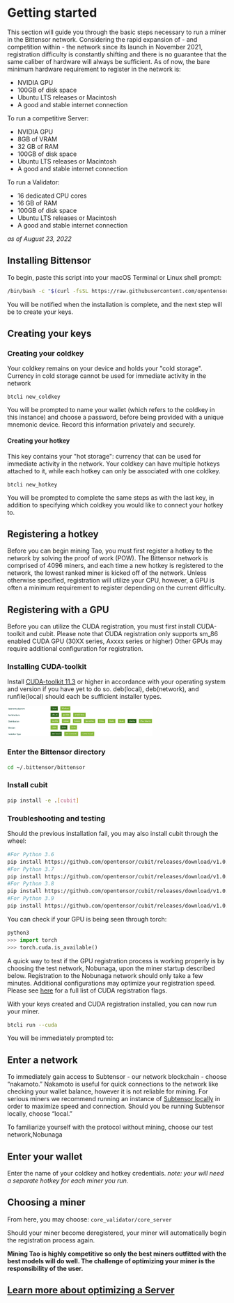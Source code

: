 # Getting started

This section will guide you through the basic steps necessary to run a miner in the Bittensor network. Considering the rapid expansion of - and competition within - the network since its launch in November 2021, registration difficulty is constantly shifting and there is no guarantee that the same caliber of hardware will always be sufficient. As of now, the bare minimum hardware requirement to register in the network is:

- NVIDIA GPU
- 100GB of disk space
- Ubuntu LTS releases or Macintosh 
- A good and stable internet connection 

To run a competitive Server:

- NVIDIA GPU 
- 8GB of VRAM
- 32 GB of RAM
- 100GB of disk space
- Ubuntu LTS releases or Macintosh 
- A good and stable internet connection 

To run a Validator:

- 16 dedicated CPU cores
- 16 GB of RAM
- 100GB of disk space
- Ubuntu LTS releases or Macintosh 
- A good and stable internet connection 

*as of August 23, 2022*



## Installing Bittensor


To begin, paste this script into your macOS Terminal or Linux shell prompt:


```bash
/bin/bash -c "$(curl -fsSL https://raw.githubusercontent.com/opentensor/bittensor/master/scripts/install.sh)"
```


You will be notified when the installation is complete, and the next step will be to create your keys.


## Creating your keys
### Creating your coldkey


Your coldkey remains on your device and holds your "cold storage". Currency in cold storage cannot be used for immediate activity in the network 


```
btcli new_coldkey
```


You will be prompted to name your wallet (which refers to the coldkey in this instance) and choose a password, before being provided with a unique mnemonic device. Record this information privately and securely.


#### Creating your hotkey


This key contains your "hot storage": currency that can be used for immediate activity in the network. Your coldkey can have multiple hotkeys attached to it,  while each hotkey can only be associated with one coldkey. 


```
btcli new_hotkey
```


You will be prompted to complete the same steps as with the last key, in addition to specifying which coldkey you would like to connect your hotkey to. 


## Registering a hotkey

Before you can begin mining Tao, you must first register a hotkey to the network by solving the proof of work (POW). The Bittensor network is comprised of 4096 miners, and each time a new hotkey is registered to the network, the lowest ranked miner is kicked off of the network. Unless otherwise specified, registration will utilize your CPU, however, a GPU is often a minimum requirement to register depending on the current difficulty.

## Registering with a GPU

Before you can utilize the CUDA registration, you must first install CUDA-toolkit and cubit. Please note that CUDA registration only supports sm_86 enabled CUDA GPU (30XX series, Axxxx series or higher) Other GPUs may require additional configuration for registration.

### Installing CUDA-toolkit

Install [CUDA-toolkit 11.3](https://developer.nvidia.com/cuda-downloads?target_os=Linux&target_arch=x86_64&Distribution=Ubuntu&target_version=20.04&target_type=deb_local) or higher in accordance with your operating system and version if you have yet to do so. deb(local), deb(network), and runfile(local) should each be sufficient installer types.

<img src="toolkit.png" width="66%" height="66%" />


### Enter the Bittensor directory

```bash
cd ~/.bittensor/bittensor
```

### Install cubit

```bash
pip install -e .[cubit]
```

### Troubleshooting and testing

Should the previous installation fail, you may also install cubit through the wheel: 
```bash
#For Python 3.6
pip install https://github.com/opentensor/cubit/releases/download/v1.0.5/cubit-1.0.5-cp36-cp36m-linux_x86_64.whl
#For Python 3.7
pip install https://github.com/opentensor/cubit/releases/download/v1.0.5/cubit-1.0.5-cp37-cp37m-linux_x86_64.whl
#For Python 3.8
pip install https://github.com/opentensor/cubit/releases/download/v1.0.5/cubit-1.0.5-cp38-cp38-linux_x86_64.whl
#For Python 3.9
pip install https://github.com/opentensor/cubit/releases/download/v1.0.5/cubit-1.0.5-cp39-cp39-linux_x86_64.whl 
```

You can check if your GPU is being seen through torch:
```python
python3
>>> import torch
>>> torch.cuda.is_available()
```

A quick way to test if the GPU registration process is working properly is by choosing the test network, Nobunaga, upon the miner startup described below. Registration to the Nobunaga network should only take a few minutes. Additional configurations may optimize your registration speed. Please see [here](Arguments.md#cuda) for a full list of CUDA registration flags.

With your keys created and CUDA registration installed, you can now run your miner. 

```bash
btcli run --cuda
```

You will be immediately prompted to: 


## Enter a network


To immediately gain access to Subtensor - our network blockchain - choose “nakamoto.” Nakamoto is useful for quick connections to the network like checking your wallet balance, however it is not reliable for mining. For serious miners we recommend running an instance of [Subtensor locally](cli/Subtensor.md) in order to maximize speed and connection. Should you be running Subtensor locally, choose “local.”

To familiarize yourself with the protocol without mining, choose our test network,Nobunaga


## Enter your wallet

Enter the name of your coldkey and hotkey credentials. *note: your will need a separate hotkey for each miner you run.*


## Choosing a miner

From here, you may choose: ``core_validator/core_server``

Should your miner become deregistered, your miner will automatically begin the registration process again.

**Mining Tao is highly competitive so only the best miners outfitted with the best models will do well. The challenge of optimizing your miner is the responsibility of the user.**

## [Learn more about optimizing a Server](css/ServerCustomization.md)
